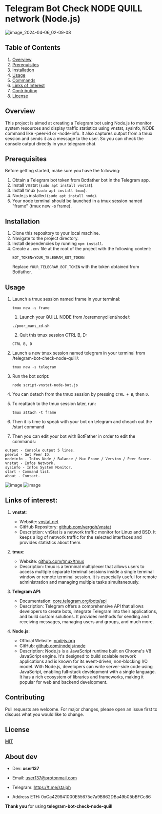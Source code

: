 # Telegram Bot Check NODE QUILL network (Node.js)
![image_2024-04-06_02-09-08](https://github.com/gituser6hij/telegram-bot-check-node-quill/assets/48154428/21b995c7-c789-4709-90c5-3d6e832ddc43)

## Table of Contents

1. [Overview](#overview)
2. [Prerequisites](#prerequisites)
3. [Installation](#installation)
4. [Usage](#usage)
5. [Commands](#commands)
6. [Links of Interest](#links-of-interest)
7. [Contributing](#contributing)
8. [License](#license)

## Overview
This project is aimed at creating a Telegram bot using Node.js to monitor system resources and display traffic statistics using vnstat, sysinfo, NODE command like -peer-id or -node-info. It also captures output from a tmux session and sends it as a message to the user. So you can check the console output directly in your telegram chat.

## Prerequisites
Before getting started, make sure you have the following:

1. Obtain a Telegram bot token from Botfather bot in the Telegram app.
2. Install vnstat (`sudo apt install vnstat`).
3. Install tmux (`sudo apt install tmux`).
4. Node.js installed (`sudo apt install node`).
5. Your node terminal should be launched in a tmux session named "frame" (tmux new -s frame).

## Installation
1. Clone this repository to your local machine.
2. Navigate to the project directory.
3. Install dependencies by running `npm install`.
4. Create a `.env` file at the root of the project with the following content:
   ```
   BOT_TOKEN=YOUR_TELEGRAM_BOT_TOKEN
   ```
   Replace `YOUR_TELEGRAM_BOT_TOKEN` with the token obtained from Botfather.
   
## Usage
1. Launch a tmux session named frame in your terminal:
   ```
   tmux new -s frame
   ```
   1. Launch your QUILL NODE from /ceremonyclient/node/:
   ```
   ./poor_mans_cd.sh
   ```
   2. Quit this tmux session CTRL B, D:
   ```
   CTRL B, D
   ```
2. Launch a new tmux session named telegram in your terminal from /telegram-bot-check-node-quill/:
   ```
   tmux new -s telegram
   ```
3. Run the bot script:
   ```
   node script-vnstat-node-bot.js
   ```
4. You can detach from the tmux session by pressing `CTRL + B`, then `D`.
5. To reattach to the tmux session later, run:
   ```
   tmux attach -t frame
   ```

6. Then it is time to speak with your bot on telegram and cheach out the /start command

7. Then you can edit your bot with BotFather in order to edit the commands:

```
output - Console output 5 lines.
peerid - Get Peer ID.
nodeinfo - Infos Node / Balance / Max Frame / Version / Peer Score.
vnstat - Infos Network.
sysinfo - Infos System Monitor.
start - Command list.
about - Contact.
```

![image](https://github.com/gituser6hij/telegram-bot-check-node-quill/assets/48154428/8e2454a9-067c-4f22-92ea-0284b320e295)
![image](https://github.com/gituser6hij/telegram-bot-check-node-quill/assets/48154428/90949049-f4d3-45a9-b599-b2374c637046)

## Links of interest:

1. **vnstat**:
   - Website: [vnstat.net](https://vnstat.net/)
   - GitHub Repository: [github.com/vergoh/vnstat](https://github.com/vergoh/vnstat)
   - Description: vnStat is a network traffic monitor for Linux and BSD. It keeps a log of network traffic for the selected interfaces and provides statistics about them.

2. **tmux**:
   - Website: [github.com/tmux/tmux](https://github.com/tmux/tmux)
   - Description: tmux is a terminal multiplexer that allows users to access multiple separate terminal sessions inside a single terminal window or remote terminal session. It is especially useful for remote administration and managing multiple tasks simultaneously.

3. **Telegram API**:
   - Documentation: [core.telegram.org/bots/api](https://core.telegram.org/bots/api)
   - Description: Telegram offers a comprehensive API that allows developers to create bots, integrate Telegram into their applications, and build custom solutions. It provides methods for sending and receiving messages, managing users and groups, and much more.

4. **Node.js**:
   - Official Website: [nodejs.org](https://nodejs.org/)
   - GitHub: [github.com/nodejs/node](https://github.com/nodejs/node)
   - Description: Node.js is a JavaScript runtime built on Chrome's V8 JavaScript engine. It's designed to build scalable network applications and is known for its event-driven, non-blocking I/O model. With Node.js, developers can write server-side code using JavaScript, enabling full-stack development with a single language. It has a rich ecosystem of libraries and frameworks, making it popular for web and backend development.


## Contributing
Pull requests are welcome. For major changes, please open an issue first to discuss what you would like to change.

## License
[MIT](https://choosealicense.com/licenses/mit/)

## About dev
- Dev: **user137**
- Email: user137@protonmail.com
- Telegram: https://t.me/staiph

- Address ETH: 0xCa429941000E55675e7a9B662DBa49b05bBFCc86

**Thank you** for using **telegram-bot-check-node-quill**



